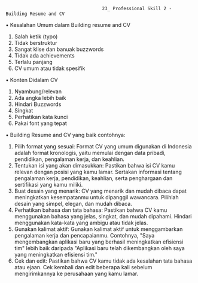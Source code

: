                                         23_ Professional Skill 2 - Building Resume and CV

•	Kesalahan Umum dalam Building resume and CV
1.	Salah ketik (typo)
2.	Tidak berstruktur
3.	Sangat klise dan banuak buzzwords
4.	Tidak ada achievements
5.	Terlalu panjang
6.	CV umum atau tidak spesifik

•	Konten Didalam CV
1.	Nyambung/relevan
2.	Ada angka lebih baik
3.	Hindari Buzzwords
4.	Singkat
5.	Perhatikan kata kunci
6.	Pakai font yang tepat

•	Building Resume and CV yang baik contohnya:
1.	Pilih format yang sesuai: Format CV yang umum digunakan di Indonesia adalah format kronologis, yaitu memulai dengan data pribadi, pendidikan, pengalaman kerja, dan keahlian.
2.	Tentukan isi yang akan dimasukkan: Pastikan bahwa isi CV kamu relevan dengan posisi yang kamu lamar. Sertakan informasi tentang pengalaman kerja, pendidikan, keahlian, serta penghargaan dan sertifikasi yang kamu miliki.
3.	Buat desain yang menarik: CV yang menarik dan mudah dibaca dapat meningkatkan kesempatanmu untuk dipanggil wawancara. Pilihlah desain yang simpel, elegan, dan mudah dibaca.
4.	Perhatikan bahasa dan tata bahasa: Pastikan bahwa CV kamu menggunakan bahasa yang jelas, singkat, dan mudah dipahami. Hindari menggunakan kata-kata yang ambigu atau tidak jelas.
5.	Gunakan kalimat aktif: Gunakan kalimat aktif untuk menggambarkan pengalaman kerja dan pencapaianmu. Contohnya, "Saya mengembangkan aplikasi baru yang berhasil meningkatkan efisiensi tim" lebih baik daripada "Aplikasi baru telah dikembangkan oleh saya yang meningkatkan efisiensi tim."
6.	Cek dan edit: Pastikan bahwa CV kamu tidak ada kesalahan tata bahasa atau ejaan. Cek kembali dan edit beberapa kali sebelum mengirimkannya ke perusahaan yang kamu lamar.

